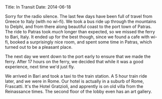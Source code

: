 Title: In Transit
Date: 2014-06-18

Sorry for the radio silence.
The last few days have been full of travel from Greece to Italy (with no wi-fi).
We took a bus ride up through the mountains to Delphi, and from there along beautiful coast to the port town of Patras.
The ride to Patras took *much* longer than expected, so we missed the ferry to Bari, Italy.
It ended up for the best though, since we found a cafe with wi-fi, booked a surprisingly nice room, and spent some time in Patras, which turned out to be a pleasant place.

The next day we went down to the port early to ensure that we made the ferry.
After 17 hours on the ferry, we decided that while it was a good experience, next time we'd just fly.

We arrived in Bari and took a taxi to the train station.
A 5 hour train ride later, and we were in Rome.
Our hotel is actually in a suburb of Rome, Frascatti.
It's the Hotel Gratzioli, and apprently is on old villa from the Reinassance times.
The second floor of the lobby even has an art gallery.